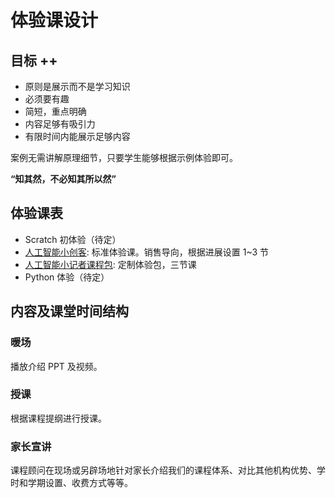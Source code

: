 # 体验课设计

## 目标 ++

- 原则是展示而不是学习知识
- 必须要有趣
- 简短，重点明确
- 内容足够有吸引力
- 有限时间内能展示足够内容

案例无需讲解原理细节，只要学生能够根据示例体验即可。

**“知其然，不必知其所以然”**

## 体验课表

- Scratch 初体验（待定）
- [人工智能小创客](RB00-1.md): 标准体验课。销售导向，根据进展设置 1~3 节
- [人工智能小记者课程包](RB00-ai-pack.md): 定制体验包，三节课
- Python 体验（待定）

## 内容及课堂时间结构

### 暖场

播放介绍 PPT 及视频。

### 授课

根据课程提纲进行授课。

### 家长宣讲

课程顾问在现场或另辟场地针对家长介绍我们的课程体系、对比其他机构优势、学时和学期设置、收费方式等等。

